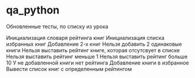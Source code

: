 # qa_python

Обновленные тесты, по списку из урока 

Инициализация словаря рейтинга книг
Инициализация списка избранных книг
Добавление 2-х книг
Нельзя добавить 2 одинаковые книги
Нельзя выставить рейтинг книге, которая отсутсвует в списке
Нельзя выставить рейтинг меньше 1
Нельзя выставить рейтинг больше 10
У не добавленной книги нет рейтинга
Добавление книги в избранное
Вывести список книг с определенным рейтингом


